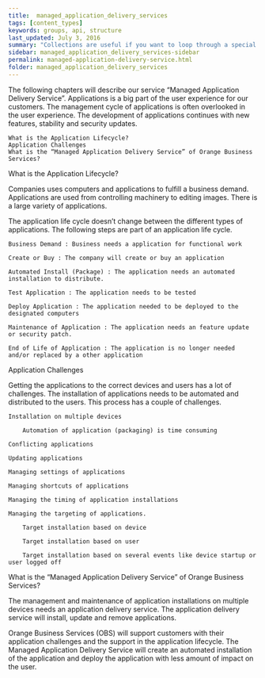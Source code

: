 ```yaml
---
title:  managed_application_delivery_services
tags: [content_types]
keywords: groups, api, structure
last_updated: July 3, 2016
summary: "Collections are useful if you want to loop through a special folder of pages that you make available in a content API. You could also use collections if you have a set of articles that you want to treat differently from the other content, with a different layout or format."
sidebar: managed_application_delivery_services-sidebar
permalink: managed-application-delivery-service.html
folder: managed_application_delivery_services
---
```


The following chapters will describe our service “Managed Application Delivery Service”. Applications is a big part of the user experience for our customers. The management cycle of applications is often overlooked in the user experience. The development of applications continues with new features, stability and security updates.

    What is the Application Lifecycle?
    Application Challenges
    What is the “Managed Application Delivery Service” of Orange Business Services?

What is the Application Lifecycle?

Companies uses computers and applications to fulfill a business demand. Applications are used from controlling machinery to editing images. There is a large variety of applications. 

The application life cycle doesn’t change between the different types of applications. The following steps are part of an application life cycle.

    Business Demand : Business needs a application for functional work

    Create or Buy : The company will create or buy an application

    Automated Install (Package) : The application needs an automated installation to distribute.

    Test Application : The application needs to be tested

    Deploy Application : The application needed to be deployed to the designated computers

    Maintenance of Application : The application needs an feature update or security patch.

    End of Life of Application : The application is no longer needed and/or replaced by a other application

Application Challenges

Getting the applications to the correct devices and users has a lot of challenges. The installation of applications needs to be automated and distributed to the users. This process has a couple of challenges.

    Installation on multiple devices

        Automation of application (packaging) is time consuming

    Conflicting applications

    Updating applications

    Managing settings of applications

    Managing shortcuts of applications

    Managing the timing of application installations

    Managing the targeting of applications.

        Target installation based on device

        Target installation based on user

        Target installation based on several events like device startup or user logged off

What is the “Managed Application Delivery Service” of Orange Business Services?

The management and maintenance of application installations on multiple devices needs an application delivery service. The application delivery service will install, update and remove applications. 

Orange Business Services (OBS) will support customers with their application challenges and the support in the application lifecycle. The Managed Application Delivery Service will create an automated installation of the application and deploy the application with less amount of impact on the user.
